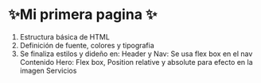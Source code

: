 # ✨Mi primera pagina ✨

                
1. Estructura básica de HTML
2. Definición de fuente, colores y tipografia
3. Se finaliza estilos y dideño en:
			Header y Nav: Se usa flex box en el nav 
            Contenido Hero: Flex box, Position relative y absolute para efecto en la imagen
            Servicios